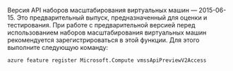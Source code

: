 Версия API наборов масштабирования виртуальных машин — 2015-06-15. Это предварительный выпуск, предназначенный для оценки и тестирования. При работе с предварительной версией перед использованием наборов масштабирования виртуальных машин рекомендуется зарегистрироваться в этой функции. Для этого выполните следующую команду:

    azure feature register Microsoft.Compute vmssApiPreviewV2Access

<!---HONumber=AcomDC_0114_2016-->